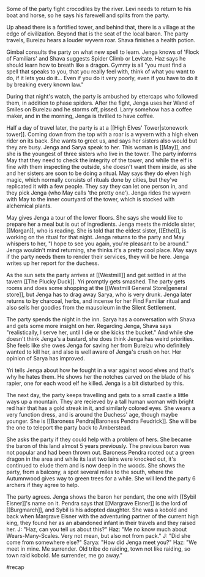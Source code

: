 Some of the party fight crocodiles by the river. Levi needs to return to his boat and horse, so he says his farewell and splits from the party.

Up ahead there is a fortified tower, and behind that, there is a village at the edge of civilization. Beyond that is the seat of the local baron.
The party travels, Bureizu hears a louder wyvern roar. Shava finishes a health potion.

Gimbal consults the party on what new spell to learn. Jenga knows of 'Flock of Familiars' and Shava suggests Spider Climb or Levitate. Haz says he should learn how to breath like a dragon.
Gymmy is all "you must find a spell that speaks to you, that you really feel with, think of what you want to do, if it lets you do it... Even if you do it very poorly, even if you have to do it by breaking every known law."

During that night's watch, the party is ambushed by ettercaps who followed them, in addition to phase spiders. 
After the fight, Jenga uses her Wand of Smiles on Bureizu and he storms off, pissed. Larry somehow has a coffee maker, and in the morning, Jenga is thrilled to have coffee.

Half a day of travel later, the party is at a [[High Elves' Tower|stonework tower]]. Coming down from the top with a roar is a wyvern with a high elven rider on its back. She wants to greet us, and says her sisters also would but they are busy. Jenga and Sarya speak to her. This woman is [[May]], and she is the youngest of three sisters who live in the tower. The party informs May that they need to check the integrity of the tower, and while the elf is fine with them inspecting the outside, she doesn't want them inside, as she and her sisters are soon to be doing a ritual. May says they do elven high magic, which normally consists of rituals done by cities, but they've replicated it with a few people. They say they can let one person in, and they pick Jenga (who May calls 'the pretty one'). Jenga rides the wyvern with May to the inner courtyard of the tower, which is stocked with alchemical plants. 

May gives Jenga a tour of the lower floors. She says she would like to prepare her a meal but is out of ingredients. Jenga meets the middle sister, [[Morgan]], who is reading. She is told that the eldest sister, [[Ethel]], is working on the ritual for that night. 
Jenga returns to the party and May whispers to her, "I hope to see you again, you're pleasant to be around." Jenga wouldn't mind returning, she thinks it's a pretty cool place.
May says if the party needs them to render their services, they will be here. Jenga writes up her report for the duchess.

As the sun sets the party arrives at [[Westmill]] and get settled in at the tavern [[The Plucky Duck]]. Yri promptly gets smashed. The party gets rooms and does some shopping at the [[Westmill General Store|general store]], but Jenga has to drag away Sarya, who is very drunk. Jenga later returns to by charcoal, herbs, and incense for her Find Familiar ritual and also sells her goodies from the mausoleum in the Silent Settlement.

The party spends the night in the inn. Sarya has a conversation with Shava and gets some more insight on her. Regarding Jenga, Shava says "realistically, I serve her, until I die or she kicks the bucket." And while she doesn't think Jenga's a bastard, she does think Jenga has weird priorities. She feels like she owes Jenga for saving her from Bureizu who definitely wanted to kill her, and also is well aware of Jenga's crush on her. Her opinion of Sarya has improved.

Yri tells Jenga about how he fought in a war against wood elves and that's why he hates them. He shows her the notches carved on the blade of his rapier, one for each wood elf he killed. Jenga is a bit disturbed by this. 

The next day, the party keeps travelling and gets to a small castle a little ways up a mountain. They are recieved by a tall human woman with bright red hair that has a gold streak in it, and similarly colored eyes. She wears a very function dress, and is around the Duchess' age, though maybe younger. She is [[Baroness Pendra|Baroness Pendra Feudrick]]. She will be the one to teleport the party back to Amberstead. 

She asks the party if they could help with a problem of hers. She became the baron of this land almost 5 years previously. The previous baron was not popular and had been thrown out. Baroness Pendra rooted out a green dragon in the area and while its last two lairs were knocked out, it's continued to elude them and is now deep in the woods. She shows the party, from a balcony, a spot several miles to the south, where the Autumnwood gives way to green trees for a while. She will lend the party 6 archers if they agree to help. 

The party agrees. Jenga shows the baron her pendant, the one with [[Sybil Eisner]]'s name on it. Pendra says that [[Margrave Eisner]] is the lord of [[Burgmarch]], and Sybil is his adopted daughter. She was a kobold and back when Margrave Eisner with the adventuring partner of the current high king, they found her as an abandoned infant in their travels and they raised her.
J: "Haz, can you tell us about this?"
Haz: "Me no know much about Wears-Many-Scales. Very not mean, but also not from pack."
J: "Did she come from somewhere else?"
Sarya: "How did Jenga meet you?"
Haz: "We meet in mine. Me surrender. Old tribe do raiding, town not like raiding, so town raid kobold. Me surrender, me go away."

#recap